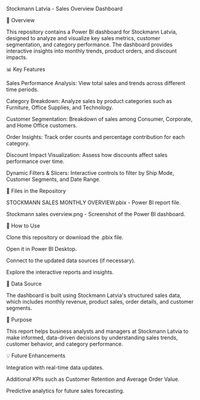 Stockmann Latvia - Sales Overview Dashboard

📢 Overview

This repository contains a Power BI dashboard for Stockmann Latvia, designed to analyze and visualize key sales metrics, customer segmentation, and category performance. The dashboard provides interactive insights into monthly trends, product orders, and discount impacts.

📊 Key Features

Sales Performance Analysis: View total sales and trends across different time periods.

Category Breakdown: Analyze sales by product categories such as Furniture, Office Supplies, and Technology.

Customer Segmentation: Breakdown of sales among Consumer, Corporate, and Home Office customers.

Order Insights: Track order counts and percentage contribution for each category.

Discount Impact Visualization: Assess how discounts affect sales performance over time.

Dynamic Filters & Slicers: Interactive controls to filter by Ship Mode, Customer Segments, and Date Range.

📂 Files in the Repository

STOCKMANN SALES MONTHLY OVERVIEW.pbix - Power BI report file.

Stockmann sales overview.png - Screenshot of the Power BI dashboard.

🚀 How to Use

Clone this repository or download the .pbix file.

Open it in Power BI Desktop.

Connect to the updated data sources (if necessary).

Explore the interactive reports and insights.

🔗 Data Source

The dashboard is built using Stockmann Latvia's structured sales data, which includes monthly revenue, product sales, order details, and customer segments.

📌 Purpose

This report helps business analysts and managers at Stockmann Latvia to make informed, data-driven decisions by understanding sales trends, customer behavior, and category performance.

💡 Future Enhancements

Integration with real-time data updates.

Additional KPIs such as Customer Retention and Average Order Value.

Predictive analytics for future sales forecasting.
